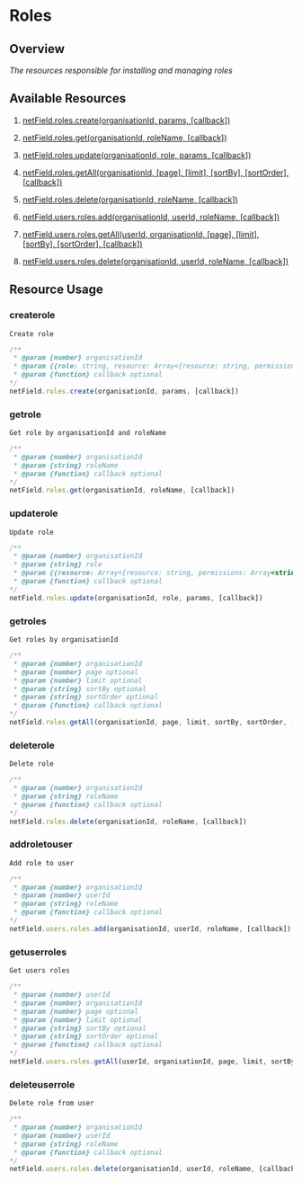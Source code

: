 # Roles

## Overview
*The resources responsible for installing and managing roles*

## Available Resources

1. [netField.roles.create(organisationId, params, [callback])](#createrole)

2. [netField.roles.get(organisationId, roleName, [callback])](#getrole)

3. [netField.roles.update(organisationId, role, params, [callback])](#updaterole)

4. [netField.roles.getAll(organisationId, [page], [limit], [sortBy], [sortOrder], [callback])](#getroles)

5. [netField.roles.delete(organisationId, roleName, [callback])](#deleterole)

6. [netField.users.roles.add(organisationId, userId, roleName, [callback])](#addroletouser)

7. [netField.users.roles.getAll(userId, organisationId, [page], [limit], [sortBy], [sortOrder], [callback])](#getuserroles)

8. [netField.users.roles.delete(organisationId, userId, roleName, [callback])](#deleteuserrole)

## Resource Usage

### createrole

    Create role

```javascript
/**
 * @param {number} organisationId
 * @param {{role: string, resource: Array<{resource: string, permissions: Array<string>}>}} params
 * @param {function} callback optional
*/
netField.roles.create(organisationId, params, [callback])
```

### getrole

    Get role by organisationId and roleName

```javascript
/**
 * @param {number} organisationId
 * @param {string} roleName
 * @param {function} callback optional
*/
netField.roles.get(organisationId, roleName, [callback])
```

### updaterole

    Update role

```javascript
/**
 * @param {number} organisationId
 * @param {string} role
 * @param {{resource: Array<{resource: string, permissions: Array<string>}>}} params
 * @param {function} callback optional
*/
netField.roles.update(organisationId, role, params, [callback])
```

### getroles

    Get roles by organisationId

```javascript
/**
 * @param {number} organisationId
 * @param {number} page optional
 * @param {number} limit optional
 * @param {string} sortBy optional
 * @param {string} sortOrder optional
 * @param {function} callback optional
*/
netField.roles.getAll(organisationId, page, limit, sortBy, sortOrder, [callback])
```

### deleterole

    Delete role

```javascript
/**
 * @param {number} organisationId
 * @param {string} roleName
 * @param {function} callback optional
*/
netField.roles.delete(organisationId, roleName, [callback])
```

### addroletouser

    Add role to user

```javascript
/**
 * @param {number} organisationId
 * @param {number} userId
 * @param {string} roleName
 * @param {function} callback optional
*/
netField.users.roles.add(organisationId, userId, roleName, [callback])
```

### getuserroles

    Get users roles

```javascript
/**
 * @param {number} userId
 * @param {number} organisationId
 * @param {number} page optional
 * @param {number} limit optional
 * @param {string} sortBy optional
 * @param {string} sortOrder optional
 * @param {function} callback optional
*/
netField.users.roles.getAll(userId, organisationId, page, limit, sortBy, sortOrder, [callback])
```

### deleteuserrole

    Delete role from user

```javascript
/**
 * @param {number} organisationId
 * @param {number} userId
 * @param {string} roleName
 * @param {function} callback optional
*/
netField.users.roles.delete(organisationId, userId, roleName, [callback])
```
